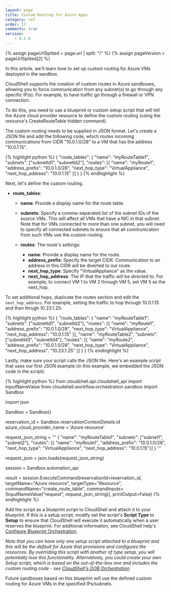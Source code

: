 ```yaml
---
layout: page
title: Custom Routing for Azure Apps
category: ref
order: 17
comments: true
version:
    - 9.2.0
---
```


{% assign pageUrlSplited = page.url | split: "/" %}
{% assign pageVersion = pageUrlSplited[2] %}

In this article, we'll learn how to set up custom routing for Azure VMs deployed in the sandbox.

CloudShell supports the creation of custom routes in Azure sandboxes, allowing you to force communication from any subnet(s) to go through any specific IP(s). For example, to have traffic go through a firewall or VPN connection.

To do this, you need to use a blueprint or custom setup script that will tell the Azure cloud provider resource to define the custom routing (using the resource's CreateRouteTable hidden command). 

The custom routing needs to be supplied in JSON format. Let's create a JSON file and add the following code, which routes incoming communications from CIDR "10.0.1.0/28" to a VM that has the address "10.0.1.15".

{% highlight python %}
{   "route_tables": {
        "name": "myRouteTable1",
        "subnets": ["subnetId1", "subnetId2"],
        "routes": [{
                        "name":                 "myRoute1",
                        "address_prefix":       "10.0.1.0/28",
                        "next_hop_type":        "VirtualAppliance",
                        "next_hop_address":     "10.0.1.15"
        }]
    }
}
{% endhighlight %}

Next, let's define the custom routing.

+ **route_tables**:
  - **name**: Provide a display name for the route table.
  - **subnets**: Specify a comma-separated list of the subnet IDs of the source VMs. This will affect all VMs that have a NIC in that subnet.
  Note that for VMs connected to more than one subnet, you will need to specify all connected subnets to ensure that all communication from such VMs use the custom routing.

  - **routes**: The route's settings:

    - **name**: Provide a display name for the route.
    - **address_prefix**: Specify the target CIDR. Communication to an address in this CIDR will be diverted to our route.
    - **next_hop_type**: Specify "VirtualAppliance" as the value.
    - **next_hop_address**: The IP that the traffic will be directed to. For example, to connect VM 1 to VM 2 through VM 5, set VM 5 as the next_hop. 

To set additional hops, duplicate the routes section and edit the `next_hop_address`. For example, setting the traffic to hop through 10.0.1.15 and then thrugh 10.23.1.25:

{% highlight python %}
{   "route_tables": {
        "name": "myRouteTable1",
        "subnets": ["subnetId1", "subnetId2"],
        "routes": [{
                        "name":                 "myRoute1",
                        "address_prefix":       "10.0.1.0/28",
                        "next_hop_type":        "VirtualAppliance",
                        "next_hop_address":     "10.0.1.15"
        }],
        "name": "myRouteTable2",
        "subnets": ["subnetId3", "subnetId4"],
        "routes": [{
                        "name":                 "myRoute2",
                        "address_prefix":       "10.0.1.0/28",
                        "next_hop_type":        "VirtualAppliance",
                        "next_hop_address":     "10.23.1.25"
        }]
    }
}
{% endhighlight %}

Lastly, make sure your script calls the JSON file. Here's an example script that uses our first JSON example (in this example, we embedded the JSON code in the script):

{% highlight python %}
from cloudshell.api.cloudshell_api import InputNameValue
from cloudshell.workflow.orchestration.sandbox import Sandbox

import json

Sandbox = Sandbox()

reservation_id = Sandbox.reservationContextDetails.id
azure_cloud_provider_name = 'Azure resource'

request_json_string = '''
        {   "name": "myRouteTable1",
            "subnets": ["subnet1", "subnet2"],
            "routes": [{
                            "name":                 "myRoute1",
                            "address_prefix":       "10.0.1.0/28",
                            "next_hop_type":        "VirtualAppliance",
                            "next_hop_address":     "10.0.1.15"}]
        }
'''

request_json = json.loads(request_json_string)

session = Sandbox.automation_api

result = session.ExecuteCommand(reservationId=reservation_id,
                                     targetName="Azure resource",
                                     targetType="Resource",
                                     commandName="create_route_table",
                                     commandInputs=[InputNameValue("request", request_json_string)],
                                     printOutput=False)
{% endhighlight %}


Add the script as a blueprint script to CloudShell and attach it to your blueprint. If this is a setup script, modify set the script's **Script Type** to **Setup** to ensure that CloudShell will execute it automatically when a user reserves the blueprint. For additional information, see CloudShell help's <a href="https://help.quali.com/Online%20Help/9.2/Portal/Content/CSP/LAB-MNG/Crt-Blprnt/Blprnt-Blprnt-Orchs.htm" target="_blank">Configure Blueprint Orchestration</a>.

*Note that you can have only one setup script attached to a blueprint and this will be the default for Azure that provisions and configures the resources. By overriding this script with another of type setup, you will potentially lose this functionality. Alternatively, you could create your own Setup script, which is based on the out-of-the-box one and includes the custom routing code - see [CloudShell's OOB Orchestration]({{site.baseurl}}/orchestration/{{pageVersion}}/the-oob-orchestration.html)*

Future sandboxes based on this blueprint will use the defined custom routing for Azure VMs in the specified IPs/subnets.
